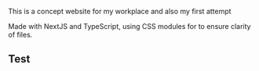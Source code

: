 This is a concept website for my workplace and also my first attempt

Made with NextJS and TypeScript, using CSS modules for to ensure clarity of files.

## Test

